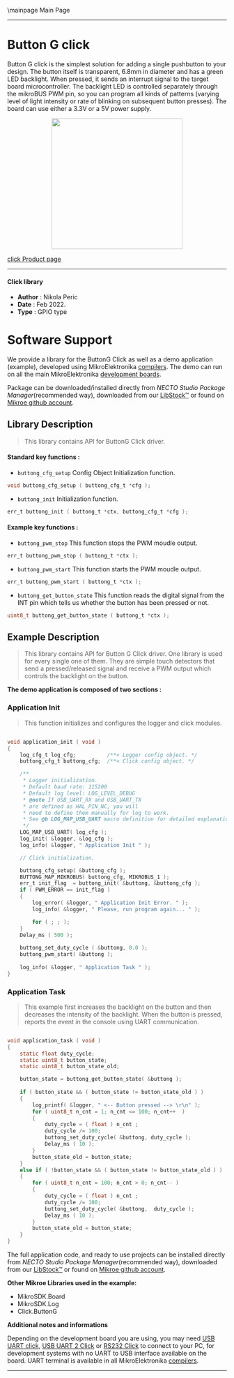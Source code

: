 \mainpage Main Page

---
# Button G click

Button G click is the simplest solution for adding a single pushbutton to your design. The button itself is transparent, 6.8mm in diameter and has a green LED backlight. When pressed, it sends an interrupt signal to the target board microcontroller. The backlight LED is controlled separately through the mikroBUS PWM pin, so you can program all kinds of patterns (varying level of light intensity or rate of blinking on subsequent button presses). The board can use either a 3.3V or a 5V power supply.

<p align="center">
  <img src="https://download.mikroe.com/images/click_for_ide/button_g_click.png" height=300px>
</p>

[click Product page](https://www.mikroe.com/button-g-click)

---


#### Click library

- **Author**        : Nikola Peric
- **Date**          : Feb 2022.
- **Type**          : GPIO type


# Software Support

We provide a library for the ButtonG Click
as well as a demo application (example), developed using MikroElektronika
[compilers](https://www.mikroe.com/necto-studio).
The demo can run on all the main MikroElektronika [development boards](https://www.mikroe.com/development-boards).

Package can be downloaded/installed directly from *NECTO Studio Package Manager*(recommended way), downloaded from our [LibStock&trade;](https://libstock.mikroe.com) or found on [Mikroe github account](https://github.com/MikroElektronika/mikrosdk_click_v2/tree/master/clicks).

## Library Description

> This library contains API for ButtonG Click driver.

#### Standard key functions :

- `buttong_cfg_setup` Config Object Initialization function.
```c
void buttong_cfg_setup ( buttong_cfg_t *cfg );
```

- `buttong_init` Initialization function.
```c
err_t buttong_init ( buttong_t *ctx, buttong_cfg_t *cfg );
```

#### Example key functions :

- `buttong_pwm_stop` This function stops the PWM moudle output.
```c
err_t buttong_pwm_stop ( buttong_t *ctx );
```

- `buttong_pwm_start` This function starts the PWM moudle output.
```c
err_t buttong_pwm_start ( buttong_t *ctx );
```

- `buttong_get_button_state` This function reads the digital signal from the INT pin which tells us whether the button has been pressed or not.
```c
uint8_t buttong_get_button_state ( buttong_t *ctx );
```

## Example Description

>  This library contains API for Button G Click driver. 
>  One library is used for every single one of them.
>  They are simple touch detectors that send a pressed/released 
>  signal and receive a PWM output which controls the backlight on the button.

**The demo application is composed of two sections :**

### Application Init

> This function initializes and configures the logger and click modules. 

```c

void application_init ( void ) 
{
    log_cfg_t log_cfg;          /**< Logger config object. */
    buttong_cfg_t buttong_cfg;  /**< Click config object. */

    /** 
     * Logger initialization.
     * Default baud rate: 115200
     * Default log level: LOG_LEVEL_DEBUG
     * @note If USB_UART_RX and USB_UART_TX 
     * are defined as HAL_PIN_NC, you will 
     * need to define them manually for log to work. 
     * See @b LOG_MAP_USB_UART macro definition for detailed explanation.
     */
    LOG_MAP_USB_UART( log_cfg );
    log_init( &logger, &log_cfg );
    log_info( &logger, " Application Init " );

    // Click initialization.

    buttong_cfg_setup( &buttong_cfg );
    BUTTONG_MAP_MIKROBUS( buttong_cfg, MIKROBUS_1 );
    err_t init_flag  = buttong_init( &buttong, &buttong_cfg );
    if ( PWM_ERROR == init_flag ) 
    {
        log_error( &logger, " Application Init Error. " );
        log_info( &logger, " Please, run program again... " );

        for ( ; ; );
    }
    Delay_ms ( 500 );
    
    buttong_set_duty_cycle ( &buttong, 0.0 );
    buttong_pwm_start( &buttong );
    
    log_info( &logger, " Application Task " );
}

```

### Application Task

> This example first increases the backlight on the button and then decreases the intensity of the
> backlight. When the button is pressed,  
> reports the event in the console using UART communication.

```c

void application_task ( void ) 
{
    static float duty_cycle;
    static uint8_t button_state;
    static uint8_t button_state_old;

    button_state = buttong_get_button_state( &buttong );
    
    if ( button_state && ( button_state != button_state_old ) ) 
    {
        log_printf( &logger, " <-- Button pressed --> \r\n" );
        for ( uint8_t n_cnt = 1; n_cnt <= 100; n_cnt++  )
        {
            duty_cycle = ( float ) n_cnt ;
            duty_cycle /= 100;
            buttong_set_duty_cycle( &buttong, duty_cycle );
            Delay_ms ( 10 );
        }
        button_state_old = button_state;
    } 
    else if ( !button_state && ( button_state != button_state_old ) ) 
    {
        for ( uint8_t n_cnt = 100; n_cnt > 0; n_cnt-- )
        {
            duty_cycle = ( float ) n_cnt ;
            duty_cycle /= 100;
            buttong_set_duty_cycle( &buttong,  duty_cycle );
            Delay_ms ( 10 );
        }
        button_state_old = button_state;
    }
}

```

The full application code, and ready to use projects can be installed directly from *NECTO Studio Package Manager*(recommended way), downloaded from our [LibStock&trade;](https://libstock.mikroe.com) or found on [Mikroe github account](https://github.com/MikroElektronika/mikrosdk_click_v2/tree/master/clicks).

**Other Mikroe Libraries used in the example:**

- MikroSDK.Board
- MikroSDK.Log
- Click.ButtonG

**Additional notes and informations**

Depending on the development board you are using, you may need
[USB UART click](https://www.mikroe.com/usb-uart-click),
[USB UART 2 Click](https://www.mikroe.com/usb-uart-2-click) or
[RS232 Click](https://www.mikroe.com/rs232-click) to connect to your PC, for
development systems with no UART to USB interface available on the board. UART
terminal is available in all MikroElektronika
[compilers](https://shop.mikroe.com/compilers).

---
